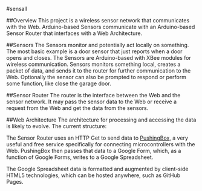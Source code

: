 #sensall

##Overview
This project is a wireless sensor network that communicates with the Web.  Arduino-based Sensors communicate with an Arduino-based Sensor Router that interfaces with a Web Architecture.

##Sensors
The Sensors monitor and potentially act locally on something.  The most basic example is a door sensor that just reports when a door opens and closes.  The Sensors are Arduino-based with XBee modules for wireless communication. Sensors monitors something local, creates a packet of data, and sends it to the router for further communication to the Web.  Optionally the sensor can also be prompted to respond or perform some function, like close the garage door.

##Sensor Router
The router is the interface between the Web and the sensor network.  It may pass the sensor data to the Web or receive a request from the Web and get the data from the sensors.

##Web Architecture
The architecture for processing and accessing the data is likely to evolve.  The current structure:

The Sensor Router uses an HTTP Get to send data to [PushingBox](http://pushingbox.com/), a very useful and free service specifically for connecting microcontrollers with the Web.   PushingBox then passes that data to a Google Form, which, as a function of Google Forms, writes to a Google Spreadsheet.

The Google Spreadsheet data is formatted and augmented by client-side HTML5 technologies, which can be hosted anywhere, such as GitHub Pages.
